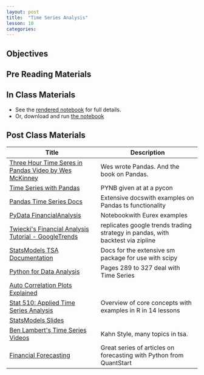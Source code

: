 ```yaml
---
layout: post
title:  "Time Series Analysis"
lesson: 10
categories:
---
```

## Objectives

## Pre Reading Materials

## In Class Materials
* See the [rendered notebook](http://nbviewer.ipython.org/urls/raw.github.com/datadave/data-science-course/master/materials/lesson19_TSA/Introduction_To_Time_Series_Using_Python.ipynb) for full details.
* Or, download and run [the notebook](https://github.com/datadave/data-science-course/blob/master/materials/lesson19_TSA/Introduction_To_Time_Series_Using_Python.ipynb)

## Post Class Materials

| Title | Description |
| ----- | ----------- |
| [Three Hour Time Seres in Pandas Video by Wes McKinney](https://www.youtube.com/watch?v=0unf-C-pBYE) | Wes wrote Pandas. And the book on Pandas. |
| [Time Series with Pandas](http://nbviewer.ipython.org/github/changhiskhan/talks/blob/master/pydata2012/pandas_timeseries.ipynb) | PYNB given at at a pycon |
| [Pandas Time Series Docs](http://pandas.pydata.org/pandas-docs/stable/timeseries.html#time-series-date-functionality) | Extensive docswith examples on Pandas ts functionality |
| [PyData FinancialAnalysis](http://www.hilpisch.com/YH_PyData_Eurex_Tutorial.html#/8/1) | Notebookwith Eurex examples |
| [Twiecki's Financial Analysis Tutorial - GoogleTrends](http://nbviewer.ipython.org/github/twiecki/financial-analysis-python-tutorial/tree/master/) | replicates google trends trading strategy in pandas, with backtest via zipline |
| [StatsModels TSA Documentation](http://statsmodels.sourceforge.net/devel/tsa.html) | Docs for the extensive sm package for use with scipy |
| [Python for Data Analysis](http://shop.oreilly.com/product/0636920023784.do) |Pages 289 to 327 deal with Time Series |
| [Auto Correlation Plots Explained](http://www.itl.nist.gov/div898/handbook/eda/section3/autocopl.htm) |
| [Stat 510: Applied Time Series Analysis](https://onlinecourses.science.psu.edu/stat510/) | Overview of core concepts with examples in R in 14 lessons|
| [StatsModels Slides](http://conference.scipy.org/scipy2011/slides/mckinney_time_series.pdf) 
| [Ben Lambert's Time Series Videos](https://www.youtube.com/watch?v=v70-kLB3BLM)| Kahn Style, many topics in tsa. |
| [Financial Forecasting](http://www.quantstart.com/articles/Forecasting-Financial-Time-Series-Part-1) | Great series of articles on forecasting with Python from QuantStart |



